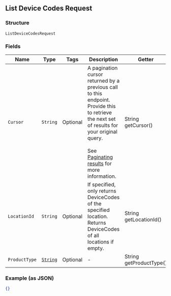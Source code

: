 ## List Device Codes Request

### Structure

`ListDeviceCodesRequest`

### Fields

| Name | Type | Tags | Description | Getter |
|  --- | --- | --- | --- | --- |
| `Cursor` | `String` | Optional | A pagination cursor returned by a previous call to this endpoint.<br>Provide this to retrieve the next set of results for your original query.<br><br>See [Paginating results](#paginatingresults) for more information. | String getCursor() |
| `LocationId` | `String` | Optional | If specified, only returns DeviceCodes of the specified location.<br>Returns DeviceCodes of all locations if empty. | String getLocationId() |
| `ProductType` | [`String`](/doc/models/product-type.md) | Optional | - | String getProductType() |

### Example (as JSON)

```json
{}
```

